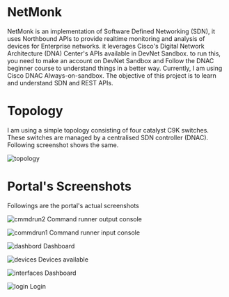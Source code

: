 # NetMonk
NetMonk is an implementation of Software Defined Networking (SDN), it uses Northbound APIs to provide realtime monitoring and analysis of devices for Enterprise networks. it leverages Cisco's Digital Network Architecture (DNA) Center's APIs available in DevNet Sandbox.
to run this, you need to make an account on DevNet Sandbox and Follow the DNAC beginner course to understand things in a better way.
Currently, I am using Cisco DNAC Always-on-sandbox. The objective of this project is to learn and understand SDN and REST APIs.

# Topology
I am using a simple topology consisting of four catalyst C9K switches. These switches are managed by a centralised SDN controller (DNAC). Following screenshot shows the same.

![topology](https://github.com/SkandTiwari/NetMonk/assets/65547970/345efa82-75ad-4416-933f-3b3ae5334916)


# Portal's Screenshots
Followings are the portal's actual screenshots

![cmmdrun2](https://github.com/SkandTiwari/NetMonk/assets/65547970/736da71a-7c67-4cde-9c81-c03a539f533c)
Command runner output console

![commdrun1](https://github.com/SkandTiwari/NetMonk/assets/65547970/2d4b324a-20b9-4a77-9c67-3fa81723c0a0)
Command runner input console

![dashbord](https://github.com/SkandTiwari/NetMonk/assets/65547970/fed00c70-80b6-463e-815e-14ef7d800c82)
Dashboard

![devices](https://github.com/SkandTiwari/NetMonk/assets/65547970/fee3611a-bc93-441b-b024-d098e49e8f5b)
Devices available

![interfaces](https://github.com/SkandTiwari/NetMonk/assets/65547970/8dac1439-e79e-4b43-8f29-1cf12b29f49c)
Dashboard

![login](https://github.com/SkandTiwari/NetMonk/assets/65547970/adbb2208-3e5d-441a-b3be-ba37e0dc6dd6)
Login


